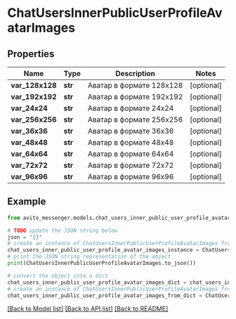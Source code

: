 # ChatUsersInnerPublicUserProfileAvatarImages


## Properties

Name | Type | Description | Notes
------------ | ------------- | ------------- | -------------
**var_128x128** | **str** | Аватар в формате 128х128 | [optional] 
**var_192x192** | **str** | Аватар в формате 192х192 | [optional] 
**var_24x24** | **str** | Аватар в формате 24х24 | [optional] 
**var_256x256** | **str** | Аватар в формате 256х256 | [optional] 
**var_36x36** | **str** | Аватар в формате 36х36 | [optional] 
**var_48x48** | **str** | Аватар в формате 48х48 | [optional] 
**var_64x64** | **str** | Аватар в формате 64х64 | [optional] 
**var_72x72** | **str** | Аватар в формате 72х72 | [optional] 
**var_96x96** | **str** | Аватар в формате 96х96 | [optional] 

## Example

```python
from avito_messenger.models.chat_users_inner_public_user_profile_avatar_images import ChatUsersInnerPublicUserProfileAvatarImages

# TODO update the JSON string below
json = "{}"
# create an instance of ChatUsersInnerPublicUserProfileAvatarImages from a JSON string
chat_users_inner_public_user_profile_avatar_images_instance = ChatUsersInnerPublicUserProfileAvatarImages.from_json(json)
# print the JSON string representation of the object
print(ChatUsersInnerPublicUserProfileAvatarImages.to_json())

# convert the object into a dict
chat_users_inner_public_user_profile_avatar_images_dict = chat_users_inner_public_user_profile_avatar_images_instance.to_dict()
# create an instance of ChatUsersInnerPublicUserProfileAvatarImages from a dict
chat_users_inner_public_user_profile_avatar_images_from_dict = ChatUsersInnerPublicUserProfileAvatarImages.from_dict(chat_users_inner_public_user_profile_avatar_images_dict)
```
[[Back to Model list]](../README.md#documentation-for-models) [[Back to API list]](../README.md#documentation-for-api-endpoints) [[Back to README]](../README.md)


